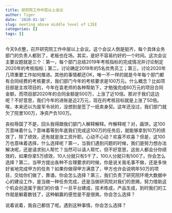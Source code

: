 ```yaml
---
title: 研究院工作中层以上会议
author: Tiger
date: '2020-01-16'
slug: meeting above middle level of LIEE
categories: []
tags: []
---
```


今天9点整，召开研究院工作中层以上会议。这个会议人倒是挺齐，每个具体业务部门的负责人都到了，老板也在场。其实，是好不容易约好的一个时间。这次会议主要议题就是三个：第一，每个部门总结2019年考核指标的完成情况并讨论制定2020年的考核指标；第二，讨论确定2019年的5名优秀员工；第三，讨论2020年几项重要工作如何推进。其他的事情都还OK，唯一不一样的就是今年每个部门都有合同经费的考核要求，我们部门今年的考核要求是100万元。什么概念？比如项目部是主攻项目的，今年在袁老师的各种帮助下，才勉强完成60万元的项目合同金额，而项目部2020年的合同金额是500万，上涨了近10倍。那对于我们这边呢？不好意思，我们今年的进账是近2万元，现在的考核目标就是上涨了50倍。唉，本来还以为是军令状的，没想到是签了一纸卖身契。这年还没过，我们部门就欠了院里100万，净资产负100万。

丧权辱国了不是，回头我得跟我们部门人解释解释。咋解释呢？对，画饼。这100万意味着什么？意味着等到年底我们完成这100万的任务后，就能够拿到10万的绩效了，除了绩效，还有就是涨工资升职。心动不心动？欢喜不欢喜？但是，这100万也意味着选择，什么选择呢？第一，当我们遇到问题的时候，我们是努力想办法解决呢，还是请求别人帮忙？当然可以请人帮忙，但不好意思，这些人都会分你绩效的，如果你拿5万绩效，10人分就只有5千了，100人分就只有500了。你会怎么选择？第二，当甲方提出各种不合理要求的时候，你是说关我毛事不做，还是多快好省地完成甲方的任务？如果你做得甲方满意了，甲方也许会说明年50万的项目，交给你们做了，靠谱。你会怎么选择？第三，我们负责了研究院环境大数据中心的建设工作，是当做一种任务完成，还是当做研究院对我们的恩赐，努力借助这个机会创造属于我们的价值？一旦平台建成，技术练成，产品生成，到时我们的工作就是躺着数钱了，这种躺赢的感觉是不是很爽。你会怎么选择？

说着说着，我自己都信了呢。遇到这种事情，你会怎么选择？
